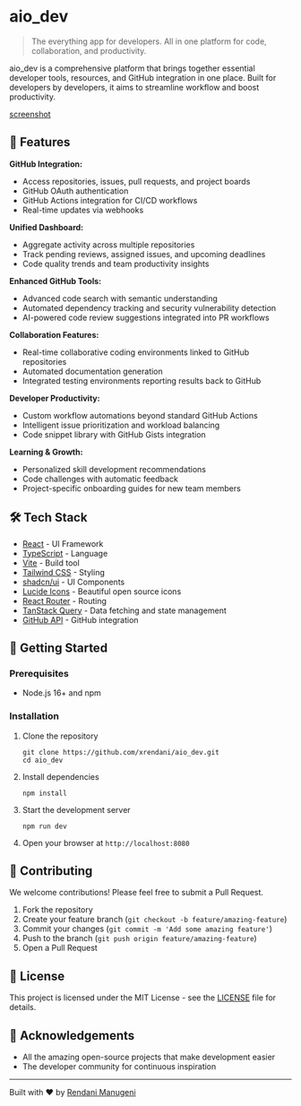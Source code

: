 
# aio_dev

> The everything app for developers. All in one platform for code, collaboration, and productivity.

aio_dev is a comprehensive platform that brings together essential developer tools, resources, and GitHub integration in one place. Built for developers by developers, it aims to streamline workflow and boost productivity.

[screenshot](/public/screenshot-app.png)

## 🚀 Features

**GitHub Integration:**
- Access repositories, issues, pull requests, and project boards
- GitHub OAuth authentication
- GitHub Actions integration for CI/CD workflows
- Real-time updates via webhooks

**Unified Dashboard:**
- Aggregate activity across multiple repositories
- Track pending reviews, assigned issues, and upcoming deadlines
- Code quality trends and team productivity insights

**Enhanced GitHub Tools:**
- Advanced code search with semantic understanding
- Automated dependency tracking and security vulnerability detection
- AI-powered code review suggestions integrated into PR workflows

**Collaboration Features:**
- Real-time collaborative coding environments linked to GitHub repositories
- Automated documentation generation
- Integrated testing environments reporting results back to GitHub

**Developer Productivity:**
- Custom workflow automations beyond standard GitHub Actions
- Intelligent issue prioritization and workload balancing
- Code snippet library with GitHub Gists integration

**Learning & Growth:**
- Personalized skill development recommendations
- Code challenges with automatic feedback
- Project-specific onboarding guides for new team members

## 🛠️ Tech Stack

- [React](https://reactjs.org/) - UI Framework
- [TypeScript](https://www.typescriptlang.org/) - Language
- [Vite](https://vitejs.dev/) - Build tool
- [Tailwind CSS](https://tailwindcss.com/) - Styling
- [shadcn/ui](https://ui.shadcn.com/) - UI Components
- [Lucide Icons](https://lucide.dev/) - Beautiful open source icons
- [React Router](https://reactrouter.com/) - Routing
- [TanStack Query](https://tanstack.com/query) - Data fetching and state management
- [GitHub API](https://docs.github.com/en/rest) - GitHub integration

## 🚀 Getting Started

### Prerequisites

- Node.js 16+ and npm

### Installation

1. Clone the repository
   ```
   git clone https://github.com/xrendani/aio_dev.git
   cd aio_dev
   ```

2. Install dependencies
   ```
   npm install
   ```

3. Start the development server
   ```
   npm run dev
   ```

4. Open your browser at `http://localhost:8080`

## 🤝 Contributing

We welcome contributions! Please feel free to submit a Pull Request.

1. Fork the repository
2. Create your feature branch (`git checkout -b feature/amazing-feature`)
3. Commit your changes (`git commit -m 'Add some amazing feature'`)
4. Push to the branch (`git push origin feature/amazing-feature`)
5. Open a Pull Request

## 📝 License

This project is licensed under the MIT License - see the [LICENSE](LICENSE) file for details.

## 🙏 Acknowledgements

- All the amazing open-source projects that make development easier
- The developer community for continuous inspiration

---

Built with ❤️ by [Rendani Manugeni](https://twitter.com/xrendani)
